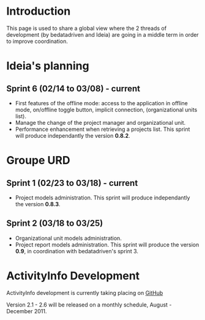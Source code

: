 # Introduction #
This page is used to share a global view where the 2 threads of development (by bedatadriven and Ideia) are going in a middle term in order to improve coordination.

# Ideia's planning #


## Sprint 6 (02/14 to 03/08) - current ##
  * First features of the offline mode: access to the application in offline mode, on/offline toggle button, implicit connection, (organizational units list).
  * Manage the change of the project manager and organizational unit.
  * Performance enhancement when retrieving a projects list.
This sprint will produce independantly the version **0.8.2**.


# Groupe URD #
## Sprint 1 (02/23 to 03/18) - current ##
  * Project models administration.
This sprint will produce independantly the version **0.8.3**.
## Sprint 2 (03/18 to 03/25) ##
  * Organizational unit models administration.
  * Project report models administration.
This sprint will produce the version **0.9**, in coordination with bedatadriven's sprint 3.

# ActivityInfo Development #

ActivityInfo development is currently taking placing on [GitHub](http://www.github.com/akbertram/activityinfo)

Version 2.1 - 2.6 will be released on a monthly schedule, August - December 2011.